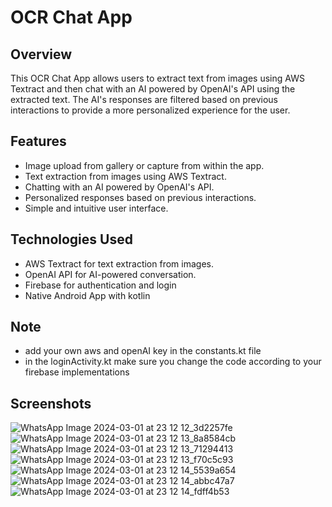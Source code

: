 # OCR Chat App

## Overview
This OCR Chat App allows users to extract text from images using AWS Textract and then chat with an AI powered by OpenAI's API using the extracted text. The AI's responses are filtered based on previous interactions to provide a more personalized experience for the user.

## Features
- Image upload from gallery or capture from within the app.
- Text extraction from images using AWS Textract.
- Chatting with an AI powered by OpenAI's API.
- Personalized responses based on previous interactions.
- Simple and intuitive user interface.

## Technologies Used
- AWS Textract for text extraction from images.
- OpenAI API for AI-powered conversation.
- Firebase for authentication and login
- Native Android App with kotlin

## Note
- add your own aws and openAI key in the constants.kt file
- in the loginActivity.kt make sure you change the code according to your firebase implementations

## Screenshots
![WhatsApp Image 2024-03-01 at 23 12 12_3d2257fe](https://github.com/vineetsingh13/OCR/assets/80053859/3258e109-4bc9-4058-ba07-e69a8a8af7b2)
![WhatsApp Image 2024-03-01 at 23 12 13_8a8584cb](https://github.com/vineetsingh13/OCR/assets/80053859/3e135101-3fdb-4726-b539-c4692df6e7c6)
![WhatsApp Image 2024-03-01 at 23 12 13_71294413](https://github.com/vineetsingh13/OCR/assets/80053859/b6cc7e27-980c-4c2a-a316-ac77938b3710)
![WhatsApp Image 2024-03-01 at 23 12 13_f70c5c93](https://github.com/vineetsingh13/OCR/assets/80053859/ea7d246c-27e0-48ed-b9e3-cc253537961a)
![WhatsApp Image 2024-03-01 at 23 12 14_5539a654](https://github.com/vineetsingh13/OCR/assets/80053859/fa66861f-3f3b-4acf-bd44-02a811b1786b)
![WhatsApp Image 2024-03-01 at 23 12 14_abbc47a7](https://github.com/vineetsingh13/OCR/assets/80053859/5025e739-5351-48fa-a478-b336ac022524)
![WhatsApp Image 2024-03-01 at 23 12 14_fdff4b53](https://github.com/vineetsingh13/OCR/assets/80053859/5216a4ce-0f08-496e-9d77-f2c048496876)






